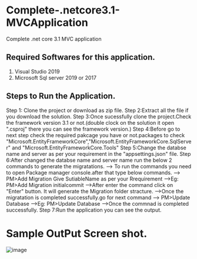# Complete-.netcore3.1-MVCApplication
Complete .net core 3.1 MVC application

Required Softwares for this application.
---------------------------------------
1. Visual Studio 2019
2. Microsoft Sql server 2019 or 2017

Steps to Run the Application.
-----------------------------
Step 1: Clone the project or download as zip file.
Step 2:Extract all the file if you download the solution.
Step 3:Once sucessfully clone the project.Check the framework version 3.1 or not.(double clock on the solution it open ".csproj" there you can see the framework version.)
Step 4:Before go to next step check the required pakcage you have or not.packages to check "Microsoft.EntityFrameworkCore","Microsoft.EntityFrameworkCore.SqlServer" and
       "Microsoft.EntityFrameworkCore.Tools"
Step 5:Change the databse name and server as per your requirement in the "appsettings.json" file.
Step 6:After changed the databse name and server name run the below 2 commands to generate the migratations.
         --> To run the commands you need to open Package manager console.after that type below commands.
         --> PM>Add Migration Give SutiableName as per your Rrequirement
         -->Eg: PM>Add Migration initialcommit
         -->After enter the command click on "Enter" button. It will generate the Migration folder stracture.
         -->Once the migratation is completed successfully.go for next command
         --> PM>Update Database
         -->Eg: PM>Update Database
        -->Once the commnad is completed successfully.
Step 7:Run the application you can see the output.
         
 
# Sample OutPut Screen shot. 
![image](https://user-images.githubusercontent.com/25552209/122875813-61694500-d352-11eb-8d6a-4b9a5f2743fe.png)
